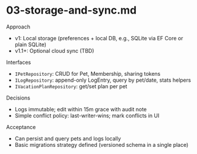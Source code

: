 # 03-storage-and-sync.md

Approach
- v1: Local storage (preferences + local DB, e.g., SQLite via EF Core or plain SQLite)
- v1.1+: Optional cloud sync (TBD)

Interfaces
- `IPetRepository`: CRUD for Pet, Membership, sharing tokens
- `ILogRepository`: append-only LogEntry, query by pet/date, stats helpers
- `IVacationPlanRepository`: get/set plan per pet

Decisions
- Logs immutable; edit within 15m grace with audit note
- Simple conflict policy: last-writer-wins; mark conflicts in UI

Acceptance
- Can persist and query pets and logs locally
- Basic migrations strategy defined (versioned schema in a single place)
